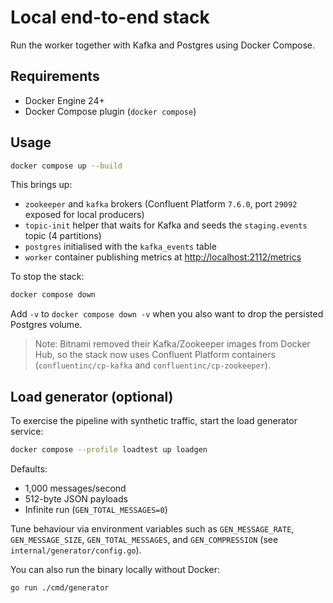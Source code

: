 # Local end-to-end stack

Run the worker together with Kafka and Postgres using Docker Compose.

## Requirements
- Docker Engine 24+
- Docker Compose plugin (`docker compose`)

## Usage
```bash
docker compose up --build
```

This brings up:
- `zookeeper` and `kafka` brokers (Confluent Platform `7.6.0`, port `29092` exposed for local producers)
- `topic-init` helper that waits for Kafka and seeds the `staging.events` topic (4 partitions)
- `postgres` initialised with the `kafka_events` table
- `worker` container publishing metrics at <http://localhost:2112/metrics>

To stop the stack:
```bash
docker compose down
```

Add `-v` to `docker compose down -v` when you also want to drop the persisted Postgres volume.

> Note: Bitnami removed their Kafka/Zookeeper images from Docker Hub, so the stack now uses Confluent Platform containers (`confluentinc/cp-kafka` and `confluentinc/cp-zookeeper`).

## Load generator (optional)

To exercise the pipeline with synthetic traffic, start the load generator service:

```bash
docker compose --profile loadtest up loadgen
```

Defaults:
- 1,000 messages/second
- 512-byte JSON payloads
- Infinite run (`GEN_TOTAL_MESSAGES=0`)

Tune behaviour via environment variables such as `GEN_MESSAGE_RATE`, `GEN_MESSAGE_SIZE`, `GEN_TOTAL_MESSAGES`, and `GEN_COMPRESSION` (see `internal/generator/config.go`).

You can also run the binary locally without Docker:

```bash
go run ./cmd/generator
```
